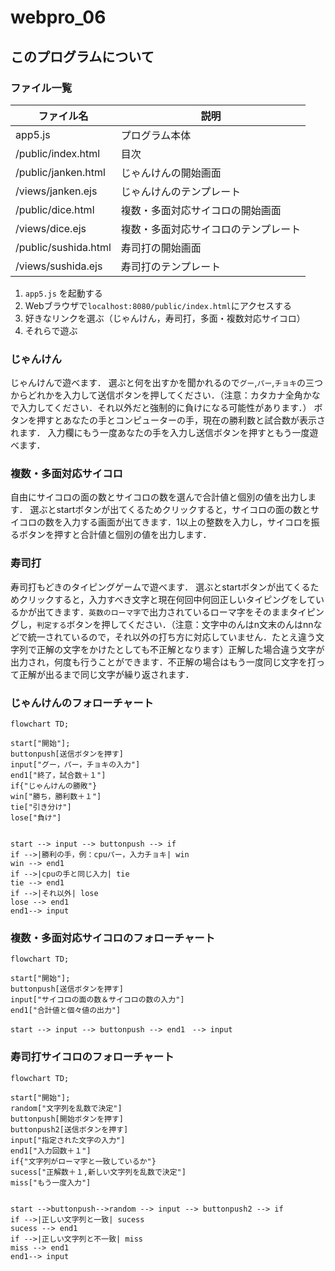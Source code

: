 # webpro_06
## このプログラムについて
### ファイル一覧
ファイル名 | 説明|
-|-
app5.js | プログラム本体
/public/index.html | 目次
/public/janken.html | じゃんけんの開始画面
/views/janken.ejs| じゃんけんのテンプレート
/public/dice.html | 複数・多面対応サイコロの開始画面
/views/dice.ejs|複数・多面対応サイコロのテンプレート
/public/sushida.html | 寿司打の開始画面
/views/sushida.ejs| 寿司打のテンプレート


1. ```app5.js``` を起動する
1. Webブラウザで```localhost:8080/public/index.html```にアクセスする
1. 好きなリンクを選ぶ（じゃんけん，寿司打，多面・複数対応サイコロ）
1. それらで遊ぶ
### じゃんけん
じゃんけんで遊べます．
選ぶと何を出すかを聞かれるので```グー```,```パー```,```チョキ```の三つからどれかを入力して送信ボタンを押してください．（注意：カタカナ全角かなで入力してください．それ以外だと強制的に負けになる可能性があります．）
ボタンを押すとあなたの手とコンピューターの手，現在の勝利数と試合数が表示されます．
入力欄にもう一度あなたの手を入力し送信ボタンを押すともう一度遊べます．
### 複数・多面対応サイコロ
自由にサイコロの面の数とサイコロの数を選んで合計値と個別の値を出力します．
選ぶとstartボタンが出てくるためクリックすると，サイコロの面の数とサイコロの数を入力する画面が出てきます．1以上の整数を入力し，サイコロを振るボタンを押すと合計値と個別の値を出力します．
### 寿司打
寿司打もどきのタイピングゲームで遊べます．
選ぶとstartボタンが出てくるためクリックすると，入力すべき文字と現在何回中何回正しいタイピングをしているかが出てきます．```英数のローマ字```で出力されているローマ字をそのままタイピングし，```判定する```ボタンを押してください．（注意：文字中のんはn文末のんはnnなどで統一されているので，それ以外の打ち方に対応していません．たとえ違う文字列で正解の文字をかけたとしても不正解となります）正解した場合違う文字が出力され，何度も行うことができます．不正解の場合はもう一度同じ文字を打って正解が出るまで同じ文字が繰り返されます．

<!-- 
注意：項目名として「end」は使用できない
-->

### じゃんけんのフォローチャート
```mermaid
flowchart TD;

start["開始"];
buttonpush[送信ボタンを押す]
input["グー，パー，チョキの入力"]
end1["終了，試合数＋１"]
if{"じゃんけんの勝敗"}
win["勝ち，勝利数＋１"]
tie["引き分け"]
lose["負け"]


start --> input --> buttonpush --> if
if -->|勝利の手，例：cpuパー，入力チョキ| win
win --> end1
if -->|cpuの手と同じ入力| tie
tie --> end1
if -->|それ以外| lose
lose --> end1
end1--> input
```

### 複数・多面対応サイコロのフォローチャート
```mermaid
flowchart TD;

start["開始"];
buttonpush[送信ボタンを押す]
input["サイコロの面の数＆サイコロの数の入力"]
end1["合計値と個々値の出力"]

start --> input --> buttonpush --> end1　--> input
```

### 寿司打サイコロのフォローチャート
```mermaid
flowchart TD;

start["開始"];
random["文字列を乱数で決定"]　
buttonpush[開始ボタンを押す]
buttonpush2[送信ボタンを押す]
input["指定された文字の入力"]
end1["入力回数＋１"]
if{"文字列がローマ字と一致しているか"}
sucess["正解数＋１,新しい文字列を乱数で決定"]
miss["もう一度入力"]


start -->buttonpush-->random --> input --> buttonpush2 --> if
if -->|正しい文字列と一致| sucess
sucess --> end1
if -->|正しい文字列と不一致| miss
miss --> end1
end1--> input
```